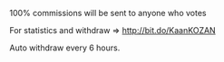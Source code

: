 100% commissions will be sent to anyone who votes

For statistics and withdraw => http://bit.do/KaanKOZAN

Auto withdraw every 6 hours.


